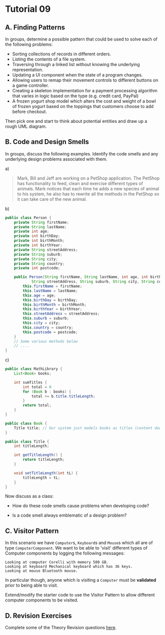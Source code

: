 # Tutorial 09

## A. Finding Patterns

In groups, determine a possible pattern that could be used to solve each of the following problems:

- Sorting collections of records in different orders.
- Listing the contents of a file system.
- Traversing through a linked list without knowing the underlying representation.
- Updating a UI component when the state of a program changes.
- Allowing users to remap their movement controls to different buttons on a game controller.
- Creating a skeleton implementation for a payment processing algorithm that varies in logic based on the type (e.g. credit card, PayPal)
- A frozen yogurt shop model which alters the cost and weight of a bowl of frozen yogurt based on the toppings that customers choose to add before checkout.

Then pick one and start to think about potential entities and draw up a rough UML diagram.

## B. Code and Design Smells

In groups, discuss the following examples. Identify the code smells and any underlying design problems associated with them.

a)

> Mark, Bill and Jeff are working on a PetShop application. The PetShop has functionality to feed, clean and exercise different types of animals. Mark notices that each time he adds a new species of animal to his system, he also has to rewrite all the methods in the PetShop so it can take care of the new animal.

b)

```java
public class Person {
    private String firstName;
    private String lastName;
    private int age;
    private int birthDay;
    private int birthMonth;
    private int birthYear;
    private String streetAddress;
    private String suburb;
    private String city;
    private String country;
    private int postcode;

    public Person(String firstName, String lastName, int age, int birthDay, int birthMonth, int birthYear,
            String streetAddress, String suburb, String city, String country, int postcode) {
        this.firstName = firstName;
        this.lastName = lastName;
        this.age = age;
        this.birthDay = birthDay;
        this.birthMonth = birthMonth;
        this.birthYear = birthYear;
        this.streetAddress = streetAddress;
        this.suburb = suburb;
        this.city = city;
        this.country = country;
        this.postcode = postcode;
    }
    // Some various methods below
    // ....
}
```

c)

```java
public class MathLibrary {
    List<Book> books;

    int sumTitles {
        int total = 0
        for (Book b : books) {
            total += b.title.titleLength;
        }
        return total;
    }
}

public class Book {
    Title title; // Our system just models books as titles (content doesn't matter)
}

public class Title {
    int titleLength;

    int getTitleLength() {
        return titleLength;
    }

    void setTitleLength(int tL) {
        titleLength = tL;
    }
}
```

Now discuss as a class:

- How do these code smells cause problems when developing code?

- Is a code smell always emblematic of a design problem?

## C. Visitor Pattern

In this scenario we have `Computer`s, `Keyboard`s and `Mouse`s which all are of type `ComputerComponent`. We want to be able to 'visit' different types of Computer components by logging the following messages:

```
Looking at computer Corelli with memory 500 GB.
Looking at keyboard Mechanical keyboard which has 36 keys.
Looking at mouse Bluetooth mouse.
```

In particular though, anyone which is visiting a `Computer` must be **validated** prior to being able to visit.

Extend/modify the starter code to use the Visitor Pattern to allow different computer components to be visited.

## D. Revision Exercises

Complete some of the Theory Revision questions [here](https://cgi.cse.unsw.edu.au/~cs2511/redirect/?path=COMP2511/24T3/students/_/revision-exercises).
